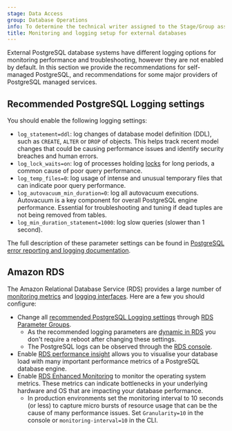 ```yaml
---
stage: Data Access
group: Database Operations
info: To determine the technical writer assigned to the Stage/Group associated with this page, see https://handbook.gitlab.com/handbook/product/ux/technical-writing/#assignments
title: Monitoring and logging setup for external databases
---
```


External PostgreSQL database systems have different logging options for monitoring performance and troubleshooting, however they are not enabled by default. In this section we provide the recommendations for self-managed PostgreSQL, and recommendations for some major providers of PostgreSQL managed services.

## Recommended PostgreSQL Logging settings

You should enable the following logging settings:

- `log_statement=ddl`: log changes of database model definition (DDL), such as `CREATE`, `ALTER` or `DROP` of objects. This helps track recent model changes that could be causing performance issues and identify security breaches and human errors.
- `log_lock_waits=on`: log of processes holding [locks](https://www.postgresql.org/docs/16/explicit-locking.html) for long periods, a common cause of poor query performance.
- `log_temp_files=0`: log usage of intense and unusual temporary files that can indicate poor query performance.
- `log_autovacuum_min_duration=0`: log all autovacuum executions. Autovacuum is a key component for overall PostgreSQL engine performance. Essential for troubleshooting and tuning if dead tuples are not being removed from tables.
- `log_min_duration_statement=1000`: log slow queries (slower than 1 second).

The full description of these parameter settings can be found in
[PostgreSQL error reporting and logging documentation](https://www.postgresql.org/docs/16/runtime-config-logging.html#RUNTIME-CONFIG-LOGGING-WHAT).

## Amazon RDS

The Amazon Relational Database Service (RDS) provides a large number of [monitoring metrics](https://docs.aws.amazon.com/AmazonRDS/latest/UserGuide/CHAP_Monitoring.html) and [logging interfaces](https://docs.aws.amazon.com/AmazonRDS/latest/UserGuide/CHAP_Monitor_Logs_Events.html). Here are a few you should configure:

- Change all [recommended PostgreSQL Logging settings](#recommended-postgresql-logging-settings) through [RDS Parameter Groups](https://docs.aws.amazon.com/AmazonRDS/latest/UserGuide/USER_WorkingWithDBInstanceParamGroups.html).
  - As the recommended logging parameters are [dynamic in RDS](https://docs.aws.amazon.com/AmazonRDS/latest/UserGuide/Appendix.PostgreSQL.CommonDBATasks.Parameters.html) you don't require a reboot after changing these settings.
  - The PostgreSQL logs can be observed through the [RDS console](https://docs.aws.amazon.com/AmazonRDS/latest/UserGuide/logs-events-streams-console.html).
- Enable [RDS performance insight](https://docs.aws.amazon.com/AmazonRDS/latest/UserGuide/USER_PerfInsights.html) allows you to visualise your database load with many important performance metrics of a PostgreSQL database engine.
- Enable [RDS Enhanced Monitoring](https://docs.aws.amazon.com/AmazonRDS/latest/UserGuide/USER_Monitoring.OS.html) to monitor the operating system metrics. These metrics can indicate bottlenecks in your underlying hardware and OS that are impacting your database performance.
  - In production environments set the monitoring interval to 10 seconds (or less) to capture micro bursts of resource usage that can be the cause of many performance issues. Set `Granularity=10` in the console or `monitoring-interval=10` in the CLI.
